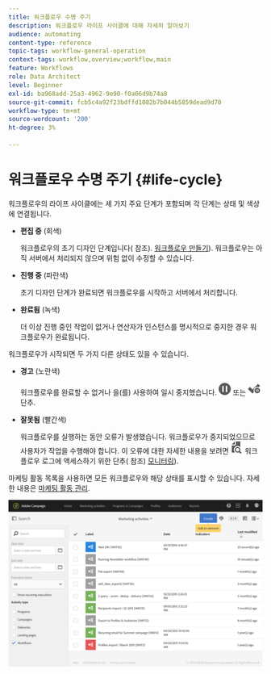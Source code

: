```yaml
---
title: 워크플로우 수명 주기
description: 워크플로우 라이프 사이클에 대해 자세히 알아보기
audience: automating
content-type: reference
topic-tags: workflow-general-operation
context-tags: workflow,overview;workflow,main
feature: Workflows
role: Data Architect
level: Beginner
exl-id: ba968add-25a3-4962-9e90-f0a06d9b74a8
source-git-commit: fcb5c4a92f23bdffd1082b7b044b5859dead9d70
workflow-type: tm+mt
source-wordcount: '200'
ht-degree: 3%

---
```


# 워크플로우 수명 주기 {#life-cycle}

워크플로우의 라이프 사이클에는 세 가지 주요 단계가 포함되며 각 단계는 상태 및 색상에 연결됩니다.

* **편집 중** (회색)

  워크플로우의 초기 디자인 단계입니다( 참조). [워크플로우 만들기](../../automating/using/building-a-workflow.md#creating-a-workflow)). 워크플로우는 아직 서버에서 처리되지 않으며 위험 없이 수정할 수 있습니다.

* **진행 중** (파란색)

  초기 디자인 단계가 완료되면 워크플로우를 시작하고 서버에서 처리합니다.

* **완료됨** (녹색)

  더 이상 진행 중인 작업이 없거나 연산자가 인스턴스를 명시적으로 중지한 경우 워크플로우가 완료됩니다.

워크플로우가 시작되면 두 가지 다른 상태도 있을 수 있습니다.

* **경고** (노란색)

  워크플로우를 완료할 수 없거나 을(를) 사용하여 일시 중지했습니다. ![](assets/pause_darkgrey-24px.png) 또는 ![](assets/check_pause_darkgrey-24px.png) 단추.

* **잘못됨** (빨간색)

  워크플로우를 실행하는 동안 오류가 발생했습니다. 워크플로우가 중지되었으므로 사용자가 작업을 수행해야 합니다. 이 오류에 대한 자세한 내용을 보려면 ![](assets/printpreview_darkgrey-24px.png) 워크플로우 로그에 액세스하기 위한 단추( 참조) [모니터링](../../automating/using/monitoring-workflow-execution.md)).

마케팅 활동 목록을 사용하면 모든 워크플로우와 해당 상태를 표시할 수 있습니다. 자세한 내용은 [마케팅 활동 관리](../../start/using/marketing-activities.md#about-marketing-activities).

![](assets/wkf_execution_3.png)
